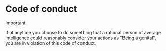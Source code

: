 # Code of conduct

> [!IMPORTANT]
> If at anytime you choose to do something that a rational person of average intelligence could reasonably consider your actions as "Being a genital", you are in violation of this code of conduct.
